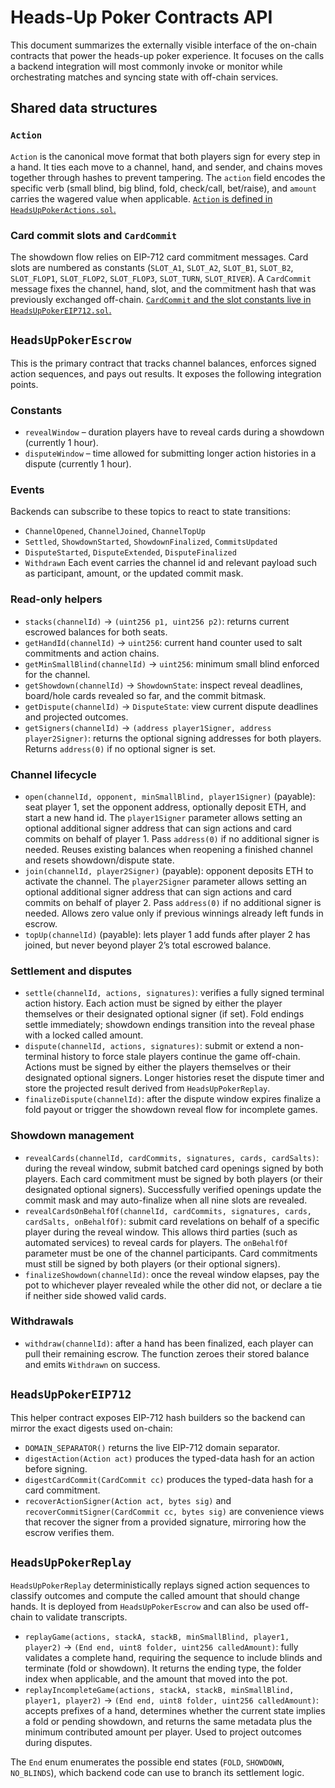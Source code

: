 # Heads-Up Poker Contracts API

This document summarizes the externally visible interface of the on-chain contracts that power the heads-up poker experience. It focuses on the calls a backend integration will most commonly invoke or monitor while orchestrating matches and syncing state with off-chain services.

## Shared data structures

### `Action`
`Action` is the canonical move format that both players sign for every step in a hand. It ties each move to a channel, hand, and sender, and chains moves together through hashes to prevent tampering. The `action` field encodes the specific verb (small blind, big blind, fold, check/call, bet/raise), and `amount` carries the wagered value when applicable. [`Action` is defined in `HeadsUpPokerActions.sol`.](src/HeadsUpPokerActions.sol)

### Card commit slots and `CardCommit`
The showdown flow relies on EIP-712 card commitment messages. Card slots are numbered as constants (`SLOT_A1`, `SLOT_A2`, `SLOT_B1`, `SLOT_B2`, `SLOT_FLOP1`, `SLOT_FLOP2`, `SLOT_FLOP3`, `SLOT_TURN`, `SLOT_RIVER`). A `CardCommit` message fixes the channel, hand, slot, and the commitment hash that was previously exchanged off-chain. [`CardCommit` and the slot constants live in `HeadsUpPokerEIP712.sol`.](src/HeadsUpPokerEIP712.sol)

## `HeadsUpPokerEscrow`
This is the primary contract that tracks channel balances, enforces signed action sequences, and pays out results. It exposes the following integration points.

### Constants
- `revealWindow` – duration players have to reveal cards during a showdown (currently 1 hour).
- `disputeWindow` – time allowed for submitting longer action histories in a dispute (currently 1 hour).

### Events
Backends can subscribe to these topics to react to state transitions:
- `ChannelOpened`, `ChannelJoined`, `ChannelTopUp`
- `Settled`, `ShowdownStarted`, `ShowdownFinalized`, `CommitsUpdated`
- `DisputeStarted`, `DisputeExtended`, `DisputeFinalized`
- `Withdrawn`
Each event carries the channel id and relevant payload such as participant, amount, or the updated commit mask.

### Read-only helpers
- `stacks(channelId)` -> `(uint256 p1, uint256 p2)`: returns current escrowed balances for both seats.
- `getHandId(channelId)` -> `uint256`: current hand counter used to salt commitments and action chains.
- `getMinSmallBlind(channelId)` -> `uint256`: minimum small blind enforced for the channel.
- `getShowdown(channelId)` -> `ShowdownState`: inspect reveal deadlines, board/hole cards revealed so far, and the commit bitmask.
- `getDispute(channelId)` -> `DisputeState`: view current dispute deadlines and projected outcomes.
- `getSigners(channelId)` -> `(address player1Signer, address player2Signer)`: returns the optional signing addresses for both players. Returns `address(0)` if no optional signer is set.

### Channel lifecycle
- `open(channelId, opponent, minSmallBlind, player1Signer)` (payable): seat player 1, set the opponent address, optionally deposit ETH, and start a new hand id. The `player1Signer` parameter allows setting an optional additional signer address that can sign actions and card commits on behalf of player 1. Pass `address(0)` if no additional signer is needed. Reuses existing balances when reopening a finished channel and resets showdown/dispute state.
- `join(channelId, player2Signer)` (payable): opponent deposits ETH to activate the channel. The `player2Signer` parameter allows setting an optional additional signer address that can sign actions and card commits on behalf of player 2. Pass `address(0)` if no additional signer is needed. Allows zero value only if previous winnings already left funds in escrow.
- `topUp(channelId)` (payable): lets player 1 add funds after player 2 has joined, but never beyond player 2’s total escrowed balance.

### Settlement and disputes
- `settle(channelId, actions, signatures)`: verifies a fully signed terminal action history. Each action must be signed by either the player themselves or their designated optional signer (if set). Fold endings settle immediately; showdown endings transition into the reveal phase with a locked called amount.
- `dispute(channelId, actions, signatures)`: submit or extend a non-terminal history to force stale players continue the game off-chain. Actions must be signed by either the players themselves or their designated optional signers. Longer histories reset the dispute timer and store the projected result derived from `HeadsUpPokerReplay`.
- `finalizeDispute(channelId)`: after the dispute window expires finalize a fold payout or trigger the showdown reveal flow for incomplete games.

### Showdown management
- `revealCards(channelId, cardCommits, signatures, cards, cardSalts)`: during the reveal window, submit batched card openings signed by both players. Each card commitment must be signed by both players (or their designated optional signers). Successfully verified openings update the commit mask and may auto-finalize when all nine slots are revealed.
- `revealCardsOnBehalfOf(channelId, cardCommits, signatures, cards, cardSalts, onBehalfOf)`: submit card revelations on behalf of a specific player during the reveal window. This allows third parties (such as automated services) to reveal cards for players. The `onBehalfOf` parameter must be one of the channel participants. Card commitments must still be signed by both players (or their optional signers).
- `finalizeShowdown(channelId)`: once the reveal window elapses, pay the pot to whichever player revealed while the other did not, or declare a tie if neither side showed valid cards.

### Withdrawals
- `withdraw(channelId)`: after a hand has been finalized, each player can pull their remaining escrow. The function zeroes their stored balance and emits `Withdrawn` on success.

## `HeadsUpPokerEIP712`
This helper contract exposes EIP-712 hash builders so the backend can mirror the exact digests used on-chain:
- `DOMAIN_SEPARATOR()` returns the live EIP-712 domain separator.
- `digestAction(Action act)` produces the typed-data hash for an action before signing.
- `digestCardCommit(CardCommit cc)` produces the typed-data hash for a card commitment.
- `recoverActionSigner(Action act, bytes sig)` and `recoverCommitSigner(CardCommit cc, bytes sig)` are convenience views that recover the signer from a provided signature, mirroring how the escrow verifies them.

## `HeadsUpPokerReplay`
`HeadsUpPokerReplay` deterministically replays signed action sequences to classify outcomes and compute the called amount that should change hands. It is deployed from `HeadsUpPokerEscrow` and can also be used off-chain to validate transcripts.

- `replayGame(actions, stackA, stackB, minSmallBlind, player1, player2)` -> `(End end, uint8 folder, uint256 calledAmount)`: fully validates a complete hand, requiring the sequence to include blinds and terminate (fold or showdown). It returns the ending type, the folder index when applicable, and the amount that moved into the pot.
- `replayIncompleteGame(actions, stackA, stackB, minSmallBlind, player1, player2)` -> `(End end, uint8 folder, uint256 calledAmount)`: accepts prefixes of a hand, determines whether the current state implies a fold or pending showdown, and returns the same metadata plus the minimum contributed amount per player. Used to project outcomes during disputes.

The `End` enum enumerates the possible end states (`FOLD`, `SHOWDOWN`, `NO_BLINDS`), which backend code can use to branch its settlement logic.
